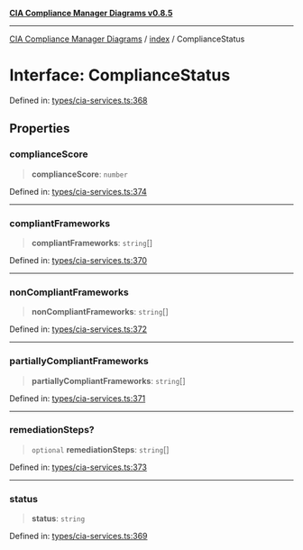 [**CIA Compliance Manager Diagrams v0.8.5**](../../README.md)

***

[CIA Compliance Manager Diagrams](../../modules.md) / [index](../README.md) / ComplianceStatus

# Interface: ComplianceStatus

Defined in: [types/cia-services.ts:368](https://github.com/Hack23/cia-compliance-manager/blob/4f2006283e1cd56feb8daea1f810b2bc8c1b1d1b/src/types/cia-services.ts#L368)

## Properties

### complianceScore

> **complianceScore**: `number`

Defined in: [types/cia-services.ts:374](https://github.com/Hack23/cia-compliance-manager/blob/4f2006283e1cd56feb8daea1f810b2bc8c1b1d1b/src/types/cia-services.ts#L374)

***

### compliantFrameworks

> **compliantFrameworks**: `string`[]

Defined in: [types/cia-services.ts:370](https://github.com/Hack23/cia-compliance-manager/blob/4f2006283e1cd56feb8daea1f810b2bc8c1b1d1b/src/types/cia-services.ts#L370)

***

### nonCompliantFrameworks

> **nonCompliantFrameworks**: `string`[]

Defined in: [types/cia-services.ts:372](https://github.com/Hack23/cia-compliance-manager/blob/4f2006283e1cd56feb8daea1f810b2bc8c1b1d1b/src/types/cia-services.ts#L372)

***

### partiallyCompliantFrameworks

> **partiallyCompliantFrameworks**: `string`[]

Defined in: [types/cia-services.ts:371](https://github.com/Hack23/cia-compliance-manager/blob/4f2006283e1cd56feb8daea1f810b2bc8c1b1d1b/src/types/cia-services.ts#L371)

***

### remediationSteps?

> `optional` **remediationSteps**: `string`[]

Defined in: [types/cia-services.ts:373](https://github.com/Hack23/cia-compliance-manager/blob/4f2006283e1cd56feb8daea1f810b2bc8c1b1d1b/src/types/cia-services.ts#L373)

***

### status

> **status**: `string`

Defined in: [types/cia-services.ts:369](https://github.com/Hack23/cia-compliance-manager/blob/4f2006283e1cd56feb8daea1f810b2bc8c1b1d1b/src/types/cia-services.ts#L369)
